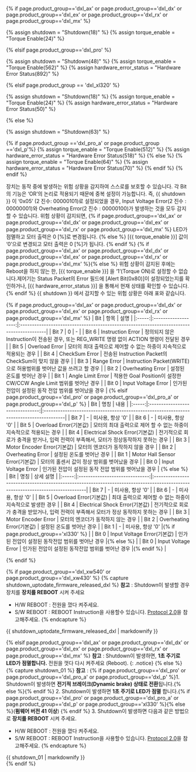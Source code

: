 <!--
AX,EX,DX,RX Series : Shutdown [18], Torque Enable [24]
X-Series: Shutdown [63], Torque Enable [64], Hardware Error Status(70)
PRO-Series: Shutdown [48], Torque Enable [562], Hardware Error Status(892)
PRO(A)/PRO+ Series: Shutdown [63], Torque Enable (512), Hardware Error Status(518)
Revision: PRO+ > DYNAMIXEL-P.
-->

{% if page.product_group=='dxl_ax' or page.product_group=='dxl_dx' or page.product_group=='dxl_ex' or page.product_group=='dxl_rx' or page.product_group=='dxl_mx' %}

{% assign shutdown = "Shutdown(18)" %}
{% assign torque_enable = "Torque Enable(24)" %}

{% elsif page.product_group=='dxl_pro' %}

{% assign shutdown = "Shutdown(48)" %}
{% assign torque_enable = "Torque Enable(562)" %}
{% assign hardware_error_status = "Hardware Error Status(892)" %}

{% elsif page.product_group == 'dxl_xl320' %}

{% assign shutdown = "Shutdown(18)" %}
{% assign torque_enable = "Torque Enable(24)" %}
{% assign hardware_error_status = "Hardware Error Status(50)" %}

{% else %} <!-- X / MX 2.0 / P / PRO(A)-->

{% assign shutdown = "Shutdown(63)" %}

  {% if page.product_group =='dxl_pro_a' or page.product_group =='dxl_p'%}
    {% assign torque_enable = "Torque Enable(512)" %}
    {% assign hardware_error_status = "Hardware Error Status(518)" %}
  {% else %}
    {% assign torque_enable = "Torque Enable(64)" %}
    {% assign hardware_error_status = "Hardware Error Status(70)" %}
  {% endif %}
{% endif %}

장치는 동작 중에 발생하는 위험 상황을 감지하여 스스로를 보호할 수 있습니다.
각 Bit의 기능은 ‘OR’의 논리로 적용되기 때문에 중복 설정이 가능합니다.
즉, {{ shutdown }} 이 ‘0x05’ (2 진수: 00000101)로 설정되었을 경우, Input Voltage Error(2 진수 : 00000001)와 Overheating Error(2 진수 : 00000100)가 발생하는 것을 모두 감지할 수 있습니다. 위험 상황이 감지되면, {% if page.product_group=='dxl_ax' or page.product_group=='dxl_dx' or page.product_group=='dxl_ex' or page.product_group=='dxl_rx' or page.product_group=='dxl_mx' %} LED가 점멸하고 모터 출력은 0 [%]로 변경됩니다. {% else %} [{{ torque_enable }}] 값이 ‘0’으로 변경되고 모터 출력은 0 [%]가 됩니다.
{% endif %}
{% if page.product_group=='dxl_ax' or page.product_group=='dxl_dx' or page.product_group=='dxl_ex' or page.product_group=='dxl_rx' or page.product_group=='dxl_mx' %}{% else %}
위험 상황이 감지된 후에는 Reboot을 하지 않는 한, [{{ torque_enable }}] 을 ‘1’(Torque ON)로 설정할 수 없습니다.제어기는 Status Packet의 Error 필드에 [Alert Bit(0x80)]이 설정되었는지를 확인하거나, [{{ hardware_error_status }}] 을 통해서 현재 상태를 확인할 수 있습니다.
{% endif %}
{{ shutdown }} 에서 감지할 수 있는 위험 상황은 아래 표와 같습니다.

{% if page.product_group=='dxl_ax' or page.product_group=='dxl_dx' or page.product_group=='dxl_ex' or page.product_group=='dxl_rx' or page.product_group=='dxl_mx' %}
|  Bit  |        항목         | 설명                                                                                     |
|:-----:|:-------------------:|:-----------------------------------------------------------------------------------------|
| Bit 7 |          0          | -                                                                                        |
| Bit 6 |  Instruction Error  | 정의되지 않은 Instruction이 전송된 경우, 또는 REG_WRITE 명령 없이 ACTION 명령이 전달된 경우 |
| Bit 5 |   Overload Error    | 모터의 최대 출력으로 제어할 수 없는 하중이 지속적으로 적용되는 경우                      |
| Bit 4 |   CheckSum Error    | 전송된 Instruction Packet의 CheckSum이 맞지 않을 경우                                   |
| Bit 3 |     Range Error     | Instruction Packet(WRITE)으로 허용범위를 벗어난 값을 쓰려고 할 경우                |
| Bit 2 |  Overheating Error  | 설정된 온도를 벗어난 경우                                                    |
| Bit 1 |  Angle Limit Error  | 적용한 Goal Position이 설정한 CW/CCW Angle Limit 범위를 벗어난 경우                      |
| Bit 0 | Input Voltage Error | 인가된 전압이 설정된 동작 전압 범위를 벗어났을 경우                                      |
{% elsif page.product_group=='dxl_pro' or page.product_group=='dxl_pro_a' or page.product_group=='dxl_p' %}
|  Bit  |              명칭               | 내용                                                                                   |
|:-----:|:-------------------------------:|:---------------------------------------------------------------------------------------|
| Bit 7 |                -                | 미사용, 항상 '0'                                                                       |
| Bit 6 |                -                | 미사용, 항상 '0'                                                                       |
| Bit 5 |     Overload Error(기본값)      | 모터의 최대 출력으로 제어 할 수 없는 하중이 지속적으로 적용되는 경우                   |
| Bit 4 | Electrical Shock Error(기본값)  | 전기적으로 회로가 충격을 받거나, 입력 전력이 부족해서, 모터가 정상동작하지 못하는 경우 |
| Bit 3 |   Motor Encoder Error(기본값)   | 모터의 엔코더가 동작하지 않을 경우                                                     |
| Bit 2 |        Overheating Error        | 설정된 온도를 벗어난 경우                                                  |
| Bit 1 | Motor Hall Sensor Error(기본값) | 모터의 홀센서 값이 정상 범위를 벗어났을 경우                                           |
| Bit 0 |       Input Voltage Error       | 인가된 전압이 설정된 동작 전압 범위를 벗어났을 경우                                    |
{% else %}
|  Bit  |              명칭              | 상세 설명                                                                                                                      |
|:-----:|:------------------------------:|:-------------------------------------------------------------------------------------------------------------------------------|
| Bit 7 |               -                | 미사용, 항상 '0'                                                                                                               |
| Bit 6 |               -                | 미사용, 항상 '0'                                                                                                               |
| Bit 5 |     Overload Error(기본값)     | 최대 출력으로 제어할 수 없는 하중이 지속적으로 발생한 경우                                                                     |
| Bit 4 | Electrical Shock Error(기본값) | 전기적으로 회로가 충격을 받았거나, 입력 전력이 부족해서 모터가 정상 동작하지 못하는 경우                                       |
| Bit 3 |      Motor Encoder Error       | 모터의 엔코더가 동작하지 않는 경우                                                                                             |
| Bit 2 |   Overheating Error(기본값)    | 설정된 온도를 벗어난 경우                                                                                          |
| Bit 1 |               -                | 미사용, 항상 '0'                                                                         |{% if page.product_group=='xl330' %} |
| Bit 0 |  Input Voltage Error(기본값)   | 인가된 전압이 설정된 동작전압 범위를 벗어난 경우                                                 |{% else %}                   |
| Bit 0 |      Input Voltage Error       | 인가된 전압이 설정된 동작전압 범위를 벗어난 경우                                                 |{% endif %}                  |

{% endif %}

{% if page.product_group=='dxl_xw540' or page.product_group=='dxl_xw430' %}
{% capture shutdown_uptodate_firmware_released_dxl %}
**참고** : Shutdown이 발생할 경우 장치를 **장치를 REBOOT** 시켜 주세요
-  H/W REBOOT : 전원을 껐다 켜주세요.
-  S/W REBOOT : REBOOT Instruction을 사용할수 있습니다. [Protocol 2.0](/docs/kr/dxl/protocol2/#reboot)을 참고해주세요.
{% endcapture %}
<div class="notice">{{ shutdown_uptodate_firmware_released_dxl | markdownify }}</div>

{% elsif page.product_group=='dxl_ax' or page.product_group=='dxl_dx' or page.product_group=='dxl_ex' or page.product_group=='dxl_rx' or page.product_group=='dxl_mx' %}
**참고** : Shutdown이 발생하면, **1초 주기로 LED가 점멸합니다.** 전원을 껏다 다시 켜주세요 (Reboot).
{: .notice}
{% else %}
{% capture shutdown_01 %}
**참고** :
{% if page.product_group=='dxl_pro' or page.product_group=='dxl_pro_a' or page.product_group=='dxl_p' %}1. Shutdown이 발생하면 **전기적 브레이크(Dynamic brake) 상태로 전환**됩니다.{% else %}{% endif %}
2. Shutdown이 발생하면 **1초 주기로 LED가 점멸** 합니다.{% if page.product_group=='dxl_pro' or page.product_group=='dxl_pro_a' or page.product_group=='dxl_p' or page.product_group=='xl330' %}{% else %}(**펌웨어 버전 41 이상**) {% endif %}
3. Shutdown이 발생하면 다음과 같은 방법으로 **장치를 REBOOT** 시켜 주세요.
-  H/W REBOOT : 전원을 껐다 켜주세요.
-  S/W REBOOT : REBOOT Instruction을 사용할수 있습니다. [Protocol 2.0](/docs/kr/dxl/protocol2/#reboot)을 참고해주세요.
{% endcapture %}
<div class="notice">{{ shutdown_01 | markdownify }}</div>
{% endif %}
